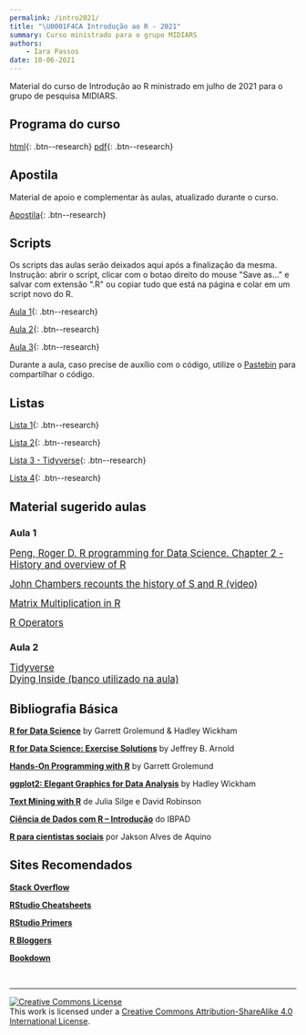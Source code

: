 ```yaml
---
permalink: /intro2021/
title: "\U0001F4CA Introdução ao R - 2021"
summary: Curso ministrado para o grupo MIDIARS
authors:
    - Iara Passos
date: 10-06-2021
---
```


Material do curso de Introdução ao R ministrado em julho de 2021 para o grupo de pesquisa MIDIARS.

## Programa do curso 

[html](https://ipassos.github.io/introR2021/){: .btn--research} [pdf](https://github.com/ipassos/introR2021/blob/main/programa2021.pdf){: .btn--research}


## Apostila

Material de apoio e complementar às aulas, atualizado durante o curso. 

[Apostila](https://ipassos.github.io/apostila-introR/){: .btn--research}

## Scripts

Os scripts das aulas serão deixados aqui após a finalização da mesma.
Instrução: abrir o script, clicar com o botao direito do mouse "Save as..." e salvar com extensão ".R" ou copiar tudo que está na página e colar em um script novo do R. 

[Aula 1](https://raw.githubusercontent.com/ipassos/introR2021/main/aula1.R){: .btn--research}

[Aula 2](https://raw.githubusercontent.com/ipassos/introR2021/main/aula2.R){: .btn--research}

[Aula 3](https://github.com/ipassos/introR2021/blob/main/aula3.R){: .btn--research}

Durante a aula, caso precise de auxílio com o código, utilize o [Pastebin](https://pastebin.com/) para compartilhar o código. 

## Listas

[Lista 1](https://raw.githubusercontent.com/ipassos/introR2021/main/lista1.R){: .btn--research}

[Lista 2](https://raw.githubusercontent.com/ipassos/introR2021/main/lista2.R){: .btn--research}

[Lista 3 - Tidyverse](https://raw.githubusercontent.com/ipassos/introR2021/main/lista3_tidyverse.R){: .btn--research}

[Lista 4](https://raw.githubusercontent.com/ipassos/introR2021/main/lista4.R){: .btn--research}

## Material sugerido aulas

### Aula 1

<span style="font-size:larger;">[Peng, Roger D. R programming for Data Science. Chapter 2 - History and overview of R](https://bookdown.org/rdpeng/rprogdatascience/history-and-overview-of-r.html)</span> <br>

<span style="font-size:larger;">[John Chambers recounts the history of S and R (video)](https://blog.revolutionanalytics.com/2014/01/john-chambers-recounts-the-history-of-s-and-r.html)</span> <br>

<span style="font-size:larger;">[Matrix Multiplication in R](https://www.geeksforgeeks.org/matrix-multiplication-in-r/)</span> <br>

<span style="font-size:larger;">[R Operators](https://www.datamentor.io/r-programming/operator/)</span> <br>

### Aula 2

<span style="font-size:larger;">[Tidyverse](https://www.tidyverse.org/)</span> <br>
<span style="font-size:larger;">[Dying Inside (banco utilizado na aula)](https://www.reuters.com/investigates/special-report/usa-jails-graphic/) </span> <br>

## Bibliografia Básica

**[R for Data Science](https://r4ds.had.co.nz/)** by Garrett Grolemund & Hadley Wickham <br>

**[R for Data Science: Exercise Solutions](https://jrnold.github.io/r4ds-exercise-solutions/)** by Jeffrey B. Arnold <br>

**[Hands-On Programming with R](https://rstudio-education.github.io/hopr/index.html)** by Garrett Grolemund <br>

**[ggplot2: Elegant Graphics for Data Analysis](https://ggplot2-book.org/index.html)** by Hadley Wickham 

**[Text Mining with R](https://www.tidytextmining.com/)** de Julia Silge e David Robinson <br>

**[Ciência de Dados com R – Introdução](https://www.ibpad.com.br/o-que-fazemos/publicacoes/introducao-ciencia-de-dados-com-r/)** do IBPAD <br>

**[R para cientistas sociais](http://www.uesc.br/editora/livrosdigitais_20140513/r_cientistas.pdf)** por Jakson Alves de Aquino <br>

## Sites Recomendados

**[Stack Overflow](https://stackoverflow.com/questions/tagged/r)** <br>

**[RStudio Cheatsheets](https://rstudio.com/resources/cheatsheets/)** <br>

**[RStudio Primers](https://rstudio.cloud/learn/primers)** <br>

**[R Bloggers](https://www.r-bloggers.com/)** <br>

**[Bookdown](https://bookdown.org/)**


&nbsp;

<hr/>

<a rel="license" href="http://creativecommons.org/licenses/by-sa/4.0/"><img alt="Creative Commons License" style="border-width:0" src="https://i.creativecommons.org/l/by-sa/4.0/88x31.png" /></a><br />This work is licensed under a <a rel="license" href="http://creativecommons.org/licenses/by-sa/4.0/">Creative Commons Attribution-ShareAlike 4.0 International License</a>.
